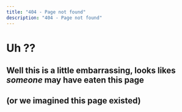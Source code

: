 ```yaml
---
title: "404 - Page not found"
description: "404 - Page not found"
---
```

# Uh ??
## Well this is a little embarrassing, looks likes *someone* may have eaten this page
## (or we imagined this page existed)
### 